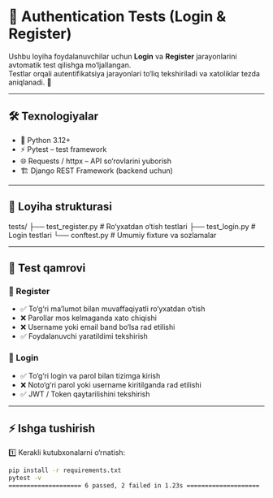 # 🔐 Authentication Tests (Login & Register)

Ushbu loyiha foydalanuvchilar uchun **Login** va **Register** jarayonlarini avtomatik test qilishga mo‘ljallangan.  
Testlar orqali autentifikatsiya jarayonlari to‘liq tekshiriladi va xatoliklar tezda aniqlanadi. 🚀

---

## 🛠 Texnologiyalar
- 🐍 Python 3.12+
- ⚡ Pytest – test framework
- 🌐 Requests / httpx – API so‘rovlarini yuborish
- 🏗 Django REST Framework (backend uchun)

---

## 📂 Loyiha strukturasi
tests/
├── test_register.py # Ro‘yxatdan o‘tish testlari
├── test_login.py # Login testlari
└── conftest.py # Umumiy fixture va sozlamalar

---

## 🧪 Test qamrovi
### 📝 Register
- ✅ To‘g‘ri ma’lumot bilan muvaffaqiyatli ro‘yxatdan o‘tish  
- ❌ Parollar mos kelmaganda xato chiqishi  
- ❌ Username yoki email band bo‘lsa rad etilishi  
- ✅ Foydalanuvchi yaratildimi tekshirish  

### 🔑 Login
- ✅ To‘g‘ri login va parol bilan tizimga kirish  
- ❌ Noto‘g‘ri parol yoki username kiritilganda rad etilishi  
- ✅ JWT / Token qaytarilishini tekshirish  

---

## ⚡ Ishga tushirish
1️⃣ Kerakli kutubxonalarni o‘rnatish:
```bash
pip install -r requirements.txt
pytest -v
==================== 6 passed, 2 failed in 1.23s ====================
